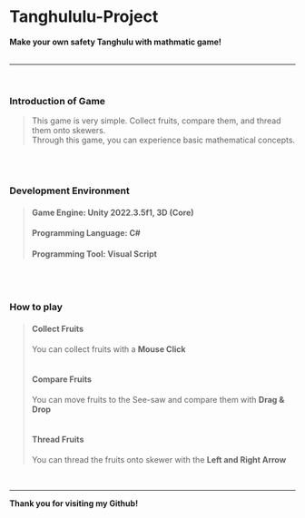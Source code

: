 # Tanghululu-Project
**Make your own safety Tanghulu with mathmatic game!**  
<br>
- - -
<br>

### Introduction of Game
> This game is very simple. Collect fruits, compare them, and thread them onto skewers.  
> Through this game, you can experience basic mathematical concepts.  

<br/><br/>    
### Development Environment
> #### Game Engine: Unity 2022.3.5f1, 3D (Core)
> #### Programming Language: C#
> #### Programming Tool: Visual Script
> 
<br/><br/>   
### How to play
> #### Collect Fruits   
>    You can collect fruits with a **Mouse Click**  
><br/>
> #### Compare Fruits
>    You can move fruits to the See-saw and compare them with **Drag & Drop**  
><br/> 
> #### Thread Fruits
>    You can thread the fruits onto skewer with the **Left and Right Arrow**

<br/>  

***
**Thank you for visiting my Github!**

